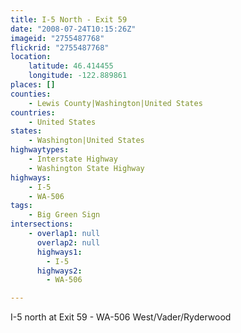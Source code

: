 ```yaml
---
title: I-5 North - Exit 59
date: "2008-07-24T10:15:26Z"
imageid: "2755487768"
flickrid: "2755487768"
location:
    latitude: 46.414455
    longitude: -122.889861
places: []
counties:
    - Lewis County|Washington|United States
countries:
    - United States
states:
    - Washington|United States
highwaytypes:
    - Interstate Highway
    - Washington State Highway
highways:
    - I-5
    - WA-506
tags:
    - Big Green Sign
intersections:
    - overlap1: null
      overlap2: null
      highways1:
        - I-5
      highways2:
        - WA-506

---
```

I-5 north at Exit 59 - WA-506 West/Vader/Ryderwood